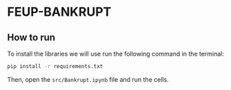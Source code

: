 # FEUP-BANKRUPT


## How to run

To install the libraries we will use run the following command in the terminal:

```bash
pip install -r requirements.txt
```
Then, open the `src/Bankrupt.ipynb` file and run the cells.
